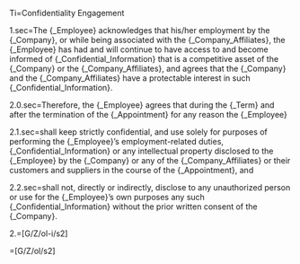 Ti=Confidentiality Engagement

1.sec=The {_Employee} acknowledges that his/her employment by the {_Company}, or while being associated with the {_Company_Affiliates}, the {_Employee} has had and will continue to have access to and become informed of {_Confidential_Information} that is a competitive asset of the {_Company} or the {_Company_Affiliates}, and agrees that the {_Company} and the {_Company_Affiliates} have a protectable interest in such {_Confidential_Information}.

2.0.sec=Therefore, the {_Employee} agrees that during the {_Term} and after the termination of the {_Appointment} for any reason the {_Employee}

2.1.sec=shall keep strictly confidential, and use solely for purposes of performing the {_Employee}’s employment-related duties, {_Confidential_Information} or any intellectual property disclosed to the {_Employee} by the {_Company} or any of the {_Company_Affiliates} or their customers and suppliers in the course of the {_Appointment}, and

2.2.sec=shall not, directly or indirectly, disclose to any unauthorized person or use for the {_Employee}’s own purposes any such {_Confidential_Information} without the prior written consent of the {_Company}.

2.=[G/Z/ol-i/s2]

=[G/Z/ol/s2]
